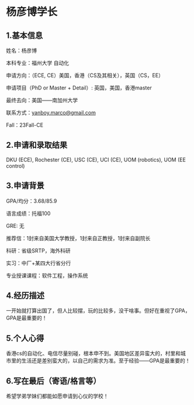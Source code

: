 # 杨彦博学长

## 1.基本信息
姓名：杨彦博

本科专业：福州大学 自动化

申请方向：（ECE, CE）美国，香港（CS及其相关），英国（CS，EE）

申请项目（PhD or Master + Detail）: 英国，美国，香港master

最终去向：美国——南加州大学

联系方式：yanboy.marco@gmail.com

Fall：23Fall-CE

## 2.申请和录取结果
DKU (ECE), Rochester (CE), USC (CE), UCI (CE), UOM (robotics), UOM (EE control)


## 3.申请背景
GPA/均分：3.68/85.9

语言成绩：托福100

GRE: 无

推荐信：1封来自美国大学教授，1封来自正教授，1封来自副院长

科研：省级SRTP，海外科研

实习：中厂+某四大行省分行

专业授课课程：软件工程，操作系统

## 4.经历描述
一开始就打算出国了，但人比较摆，玩的比较多，没干啥事。但好在重视了GPA，GPA是最重要的！

## 5.个人心得
香港cs的自动化、电信尽量别碰，根本申不到。美国地区差异蛮大的，村里和城市里的生活还是差别蛮大的，以自己的需求为准。至于经验——GPA是最重要的！

## 6.写在最后（寄语/格言等）
希望学弟学妹们都能如愿申请到心仪的学校！

